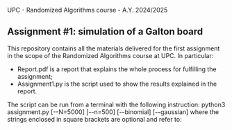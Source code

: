 UPC - Randomized Algorithms course - A.Y. 2024/2025

## Assignment #1: simulation of a Galton board

This repository contains all the materials delivered for the first assignment in the scope of the Randomized Algorithms course at UPC.
In particular:
- Report.pdf is a report that explains the whole process for fulfilling the assignment;
- Assignment1.py is the script used to show the results explained in the report.

The script can be run from a terminal with the following instruction:
  python3 assignment.py [--N=5000] [--n=500] [--binomial] [--gaussian]
where the strings enclosed in square brackets are optional and refer to:
